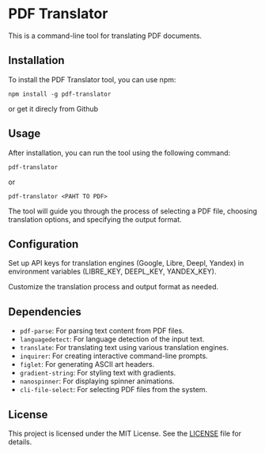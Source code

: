 # PDF Translator

This is a command-line tool for translating PDF documents.

## Installation

To install the PDF Translator tool, you can use npm:

```
npm install -g pdf-translator
```

or get it direcly from Github

## Usage

After installation, you can run the tool using the following command:

```
pdf-translator
```

or

```
pdf-translator <PAHT TO PDF>
```

The tool will guide you through the process of selecting a PDF file, choosing translation options, and specifying the output format.

## Configuration

Set up API keys for translation engines (Google, Libre, Deepl, Yandex) in environment variables (LIBRE_KEY, DEEPL_KEY, YANDEX_KEY).

Customize the translation process and output format as needed.

## Dependencies

- `pdf-parse`: For parsing text content from PDF files.
- `languagedetect`: For language detection of the input text.
- `translate`: For translating text using various translation engines.
- `inquirer`: For creating interactive command-line prompts.
- `figlet`: For generating ASCII art headers.
- `gradient-string`: For styling text with gradients.
- `nanospinner`: For displaying spinner animations.
- `cli-file-select`: For selecting PDF files from the system.

## License

This project is licensed under the MIT License. See the [LICENSE](LICENSE) file for details.

